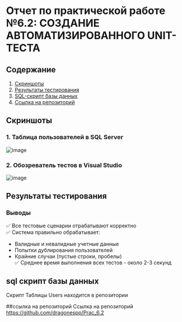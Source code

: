 # Отчет по практической работе №6.2: СОЗДАНИЕ АВТОМАТИЗИРОВАННОГО UNIT-ТЕСТА

## Содержание
1. [Скриншоты](#скриншоты)
2. [Результаты тестирования](#результаты-тестирования)
3. [SQL-скрипт базы данных](#sql-скрипт-базы-данных)
4. [Ссылка на репозиторий](#ссылка-на-репозиторий)

## Скриншоты

### 1. Таблица пользователей в SQL Server
![image](https://github.com/user-attachments/assets/2d488d27-831f-45dc-a2f1-43047dc4f6b6)


### 2. Обозреватель тестов в Visual Studio
![image](https://github.com/user-attachments/assets/d1feba66-54fe-4734-aa97-bdfac39b8c69)


## Результаты тестирования

### Выводы
✅ Все тестовые сценарии отрабатывают корректно  
✅ Система правильно обрабатывает:
   - Валидные и невалидные учетные данные
   - Попытки дублирования пользователей
   - Крайние случаи (пустые строки, пробелы)  
✅ Среднее время выполнения всех тестов - около 2-3 секунд

## sql скрипт базы данных
 Скрипт Таблицы Users находится в репозитории

##ссылка на репозиторий
Ссылка на репозиторий https://github.com/dragonespp/Prac_6.2
